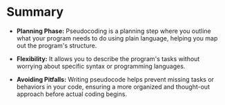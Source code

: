 # Summary

-   **Planning Phase:** Pseudocoding is a planning step where you outline what your program needs to do using plain language, helping you map out the program's structure.

-   **Flexibility:** It allows you to describe the program's tasks without worrying about specific syntax or programming languages.

-   **Avoiding Pitfalls:** Writing pseudocode helps prevent missing tasks or behaviors in your code, ensuring a more organized and thought-out approach before actual coding begins.
